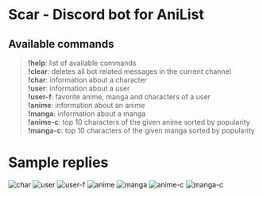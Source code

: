 # Scar - Discord bot for AniList

## Available commands
> **!help**: list of available commands<br>
> **!clear**: deletes all bot related messages in the current channel<br>
> **!char**: information about a character<br>
> **!user**: information about a user<br>
> **!user-f**: favorite anime, manga and characters of a user<br>
> **!anime**: information about an anime<br>
> **!manga**: information about a manga<br>
> **!anime-c**: top 10 characters of the given anime sorted by popularity<br>
> **!manga-c**: top 10 characters of the given manga sorted by popularity<br>

# Sample replies
![char](https://i.imgur.com/0Hv4hLV.jpg)
![user](https://i.imgur.com/RNw6cFX.jpg)
![user-f](https://i.imgur.com/rSQF8bG.jpg)
![anime](https://i.imgur.com/BU1J8bk.jpg)
![manga](https://i.imgur.com/ajlQ2nY.jpg)
![anime-c](https://i.imgur.com/xzAmJYe.jpg)
![manga-c](https://i.imgur.com/bt1IXLM.jpg)

